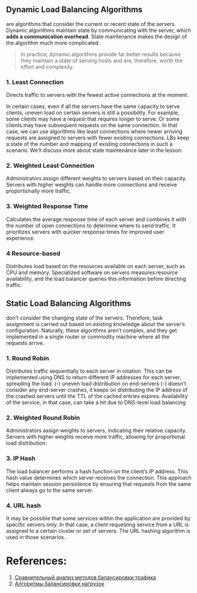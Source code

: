 ## **Dynamic Load Balancing Algorithms**

are algorithms that consider the current or recent state of the servers. Dynamic algorithms maintain state by communicating with the server, which **adds a communication overhead**. 
State maintenance makes the design of the algorithm much more complicated.

> In practice, dynamic algorithms provide far better results because they maintain a state of serving hosts and are, therefore, worth the effort and complexity.

### **1. Least Connection** 
Directs traffic to servers with the fewest active connections at the moment.

In certain cases, even if all the servers have the same capacity to serve clients, uneven load on certain servers is still a possibility. For example, some clients may have a request that requires longer to serve. Or some clients may have subsequent requests on the same connection. In that case, we can use algorithms like least connections where newer arriving requests are assigned to servers with fewer existing connections. LBs keep a state of the number and mapping of existing connections in such a scenario. We’ll discuss more about state maintenance later in the lesson.
### **2. Weighted Least Connection** 
Administrators assign different weights to servers based on their capacity. Servers with higher weights can handle more connections and receive proportionally more traffic.
### **3. Weighted Response Time** 
Calculates the average response time of each server and combines it with the number of open connections to determine where to send traffic. It prioritizes servers with quicker response times for improved user experience.
### **4 Resource-based** 
Distributes load based on the resources available on each server, such as CPU and memory. Specialized software on servers measures resource availability, and the load balancer queries this information before directing traffic.

## Static Load Balancing Algorithms

don’t consider the changing state of the servers. Therefore, task assignment is carried out based on existing knowledge about the server’s configuration. Naturally, these algorithms aren’t complex, and they get implemented in a single router or commodity machine where all the requests arrive.
### 1. Round Robin
Distributes traffic sequentially to each server in rotation. This can be implemented using DNS to return different IP addresses for each server, spreading the load.
	(-) uneven load distribution on end-servers
	(-) doesn’t consider any end-server crashes, it keeps on distributing the IP address of the crashed servers until the TTL of the cached entries expires. Availability of the service, in that case, can take a hit due to DNS-level load balancing

### **2. Weighted Round Robin** 
Administrators assign weights to servers, indicating their relative capacity. Servers with higher weights receive more traffic, allowing for proportional load distribution.
### **3. IP Hash** 
The load balancer performs a hash function on the client’s IP address. This hash value determines which server receives the connection. This approach helps maintain session persistence by ensuring that requests from the same client always go to the same server.
### 4. **URL hash**
It may be possible that some services within the application are provided by specific servers only. In that case, a client requesting service from a URL is assigned to a certain cluster or set of servers. The URL hashing algorithm is used in those scenarios.

# References:

1. [Сравнительный анализ методов балансировки трафика](https://habr.com/ru/companies/oleg-bunin/articles/319262/)
2. [Алгоритмы балансировки нагрузок](https://habr.com/ru/companies/ruvds/articles/732648/)